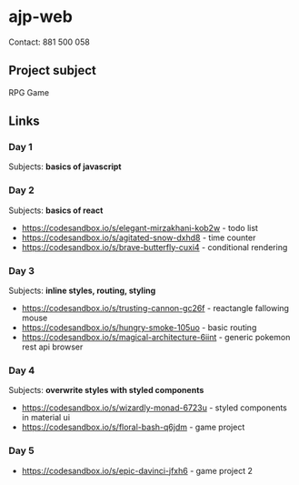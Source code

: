 # ajp-web
Contact: 881 500 058

## Project subject
RPG Game

## Links
### Day 1
Subjects: **basics of javascript**

### Day 2
Subjects: **basics of react**
* https://codesandbox.io/s/elegant-mirzakhani-kob2w - todo list
* https://codesandbox.io/s/agitated-snow-dxhd8 - time counter
* https://codesandbox.io/s/brave-butterfly-cuxi4 - conditional rendering

### Day 3
Subjects: **inline styles, routing, styling**
* https://codesandbox.io/s/trusting-cannon-gc26f - reactangle fallowing mouse
* https://codesandbox.io/s/hungry-smoke-105uo - basic routing
* https://codesandbox.io/s/magical-architecture-6iint - generic pokemon rest api browser

### Day 4
Subjects: **overwrite styles with styled components**
* https://codesandbox.io/s/wizardly-monad-6723u - styled components in material ui
* https://codesandbox.io/s/floral-bash-q6jdm - game project

### Day 5
* https://codesandbox.io/s/epic-davinci-jfxh6 - game project 2
